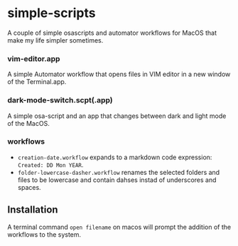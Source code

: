 # simple-scripts
A couple of simple osascripts and automator workflows for MacOS that make my life simpler sometimes.
### vim-editor.app
A simple Automator workflow that opens files in VIM editor in a new window of the Terminal.app.
### dark-mode-switch.scpt(.app)
A simple osa-script and an app that changes between dark and light mode of the MacOS.
### workflows
- `creation-date.workflow` expands to a markdown code expression: `Created: DD Mon YEAR`.
- `folder-lowercase-dasher.workflow` renames the selected folders and files to be lowercase and contain dahses instad of underscores and spaces.
## Installation
A terminal command `open filename` on macos will prompt the addition of the workflows to the system.


